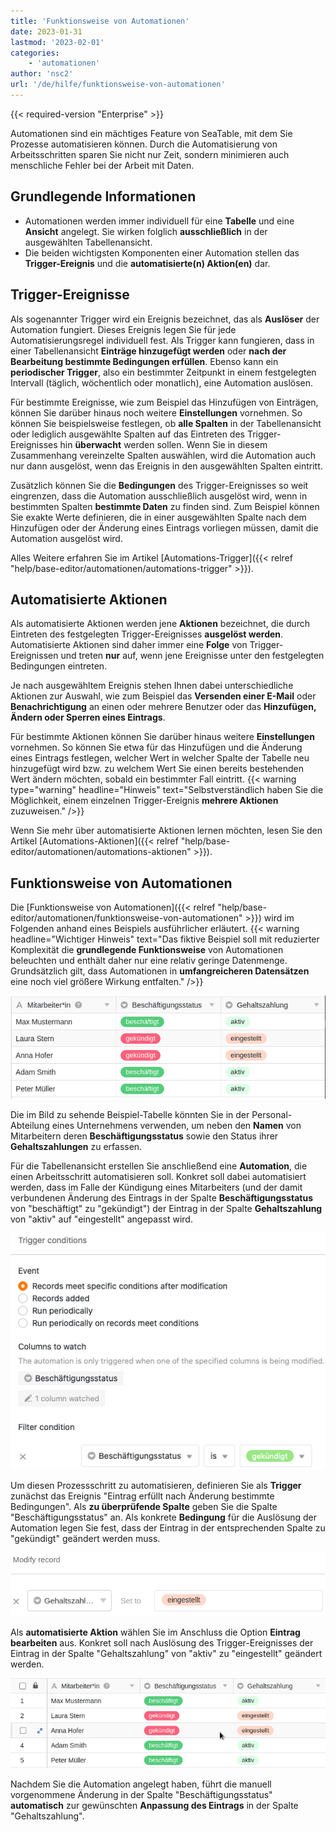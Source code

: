 ```yaml
---
title: 'Funktionsweise von Automationen'
date: 2023-01-31
lastmod: '2023-02-01'
categories:
    - 'automationen'
author: 'nsc2'
url: '/de/hilfe/funktionsweise-von-automationen'
---
```


{{< required-version "Enterprise" >}}

Automationen sind ein mächtiges Feature von SeaTable, mit dem Sie Prozesse automatisieren können. Durch die Automatisierung von Arbeitsschritten sparen Sie nicht nur Zeit, sondern minimieren auch menschliche Fehler bei der Arbeit mit Daten.

## Grundlegende Informationen

- Automationen werden immer individuell für eine **Tabelle** und eine **Ansicht** angelegt. Sie wirken folglich **ausschließlich** in der ausgewählten Tabellenansicht.
- Die beiden wichtigsten Komponenten einer Automation stellen das **Trigger-Ereignis** und die **automatisierte(n) Aktion(en)** dar.

## Trigger-Ereignisse

Als sogenannter Trigger wird ein Ereignis bezeichnet, das als **Auslöser** der Automation fungiert. Dieses Ereignis legen Sie für jede Automatisierungsregel individuell fest. Als Trigger kann fungieren, dass in einer Tabellenansicht **Einträge hinzugefügt werden** oder **nach der Bearbeitung bestimmte Bedingungen erfüllen**. Ebenso kann ein **periodischer Trigger**, also ein bestimmter Zeitpunkt in einem festgelegten Intervall (täglich, wöchentlich oder monatlich), eine Automation auslösen.

Für bestimmte Ereignisse, wie zum Beispiel das Hinzufügen von Einträgen, können Sie darüber hinaus noch weitere **Einstellungen** vornehmen. So können Sie beispielsweise festlegen, ob **alle Spalten** in der Tabellenansicht oder lediglich ausgewählte Spalten auf das Eintreten des Trigger-Ereignisses hin **überwacht** werden sollen. Wenn Sie in diesem Zusammenhang vereinzelte Spalten auswählen, wird die Automation auch nur dann ausgelöst, wenn das Ereignis in den ausgewählten Spalten eintritt.

Zusätzlich können Sie die **Bedingungen** des Trigger-Ereignisses so weit eingrenzen, dass die Automation ausschließlich ausgelöst wird, wenn in bestimmten Spalten **bestimmte Daten** zu finden sind. Zum Beispiel können Sie exakte Werte definieren, die in einer ausgewählten Spalte nach dem Hinzufügen oder der Änderung eines Eintrags vorliegen müssen, damit die Automation ausgelöst wird.

Alles Weitere erfahren Sie im Artikel [Automations-Trigger]({{< relref "help/base-editor/automationen/automations-trigger" >}}).

## Automatisierte Aktionen

Als automatisierte Aktionen werden jene **Aktionen** bezeichnet, die durch Eintreten des festgelegten Trigger-Ereignisses **ausgelöst werden**. Automatisierte Aktionen sind daher immer eine **Folge** von Trigger-Ereignissen und treten **nur** auf, wenn jene Ereignisse unter den festgelegten Bedingungen eintreten.

Je nach ausgewähltem Ereignis stehen Ihnen dabei unterschiedliche Aktionen zur Auswahl, wie zum Beispiel das **Versenden einer E-Mail** oder **Benachrichtigung** an einen oder mehrere Benutzer oder das **Hinzufügen, Ändern oder Sperren eines Eintrags**.

Für bestimmte Aktionen können Sie darüber hinaus weitere **Einstellungen** vornehmen. So können Sie etwa für das Hinzufügen und die Änderung eines Eintrags festlegen, welcher Wert in welcher Spalte der Tabelle neu hinzugefügt wird bzw. zu welchem Wert Sie einen bereits bestehenden Wert ändern möchten, sobald ein bestimmter Fall eintritt. {{< warning  type="warning" headline="Hinweis"  text="Selbstverständlich haben Sie die Möglichkeit, einem einzelnen Trigger-Ereignis **mehrere Aktionen** zuzuweisen." />}}

Wenn Sie mehr über automatisierte Aktionen lernen möchten, lesen Sie den Artikel [Automations-Aktionen]({{< relref "help/base-editor/automationen/automations-aktionen" >}}).

## Funktionsweise von Automationen

Die [Funktionsweise von Automationen]({{< relref "help/base-editor/automationen/funktionsweise-von-automationen" >}}) wird im Folgenden anhand eines Beispiels ausführlicher erläutert. {{< warning  headline="Wichtiger Hinweis"  text="Das fiktive Beispiel soll mit reduzierter Komplexität die **grundlegende Funktionsweise** von Automationen beleuchten und enthält daher nur eine relativ geringe Datenmenge. Grundsätzlich gilt, dass Automationen in **umfangreicheren Datensätzen** eine noch viel größere Wirkung entfalten." />}}

![Beispiel-Tabelle](images/example-table-final-version.png)

Die im Bild zu sehende Beispiel-Tabelle könnten Sie in der Personal-Abteilung eines Unternehmens verwenden, um neben den **Namen** von Mitarbeitern deren **Beschäftigungsstatus** sowie den Status ihrer **Gehaltszahlungen** zu erfassen.

Für die Tabellenansicht erstellen Sie anschließend eine **Automation**, die einen Arbeitsschritt automatisieren soll. Konkret soll dabei automatisiert werden, dass im Falle der Kündigung eines Mitarbeiters (und der damit verbundenen Änderung des Eintrags in der Spalte **Beschäftigungsstatus** von "beschäftigt" zu "gekündigt") der Eintrag in der Spalte **Gehaltszahlung** von "aktiv" auf "eingestellt" angepasst wird.

![Definition des Trigger-Ereignisses](images/create-an-automation-1-1.png)

Um diesen Prozessschritt zu automatisieren, definieren Sie als **Trigger** zunächst das Ereignis "Eintrag erfüllt nach Änderung bestimmte Bedingungen". Als **zu überprüfende Spalte** geben Sie die Spalte "Beschäftigungsstatus" an. Als konkrete **Bedingung** für die Auslösung der Automation legen Sie fest, dass der Eintrag in der entsprechenden Spalte zu "gekündigt" geändert werden muss.

![Definition der automatischen Aktion der Beispiel-Automation](images/automated-action-of-the-example-automation-2.png)

Als **automatisierte Aktion** wählen Sie im Anschluss die Option **Eintrag bearbeiten** aus. Konkret soll nach Auslösung des Trigger-Ereignisses der Eintrag in der Spalte "Gehaltszahlung" von "aktiv" zu "eingestellt" geändert werden.

![Ausführung der Beispiel-Automation](images/example-automation-new.gif)

Nachdem Sie die Automation angelegt haben, führt die manuell vorgenommene Änderung in der Spalte "Beschäftigungsstatus" **automatisch** zur gewünschten **Anpassung des Eintrags** in der Spalte "Gehaltszahlung".
